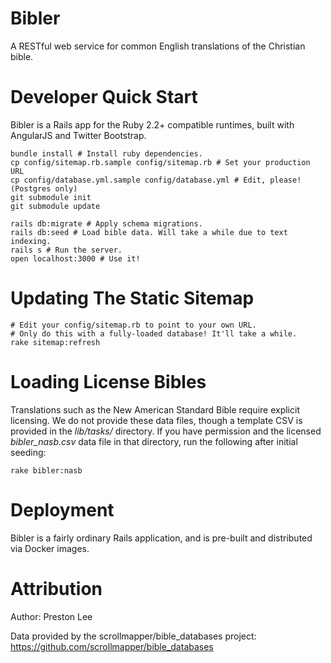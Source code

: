 # Bibler

A RESTful web service for common English translations of the Christian bible.

# Developer Quick Start

Bibler is a Rails app for the Ruby 2.2+ compatible runtimes, built with AngularJS and Twitter Bootstrap.

	bundle install # Install ruby dependencies.
	cp config/sitemap.rb.sample config/sitemap.rb # Set your production URL
	cp config/database.yml.sample config/database.yml # Edit, please! (Postgres only)
	git submodule init
	git submodule update

    rails db:migrate # Apply schema migrations.
    rails db:seed # Load bible data. Will take a while due to text indexing.
    rails s # Run the server.
    open localhost:3000 # Use it!

# Updating The Static Sitemap

	# Edit your config/sitemap.rb to point to your own URL.
    # Only do this with a fully-loaded database! It'll take a while.
	rake sitemap:refresh

# Loading License Bibles

Translations such as the New American Standard Bible require explicit licensing. We do not provide these data files, though a template CSV is provided in the *lib/tasks/* directory. If you have permission and the licensed *bibler_nasb.csv* data file in that directory, run the following after initial seeding:

	rake bibler:nasb

# Deployment

Bibler is a fairly ordinary Rails application, and is pre-built and distributed via Docker images.

# Attribution

Author: Preston Lee

Data provided by the scrollmapper/bible\_databases project: https://github.com/scrollmapper/bible_databases
